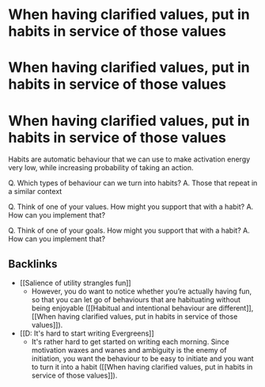 # When having clarified values, put in habits in service of those values 
# When having clarified values, put in habits in service of those values 
# When having clarified values, put in habits in service of those values 
Habits are automatic behaviour that we can use to make activation energy very low, while increasing probability of taking an action.

Q. Which types of behaviour can we turn into habits?
A. Those that repeat in a similar context

Q. Think of one of your values. How might you support that with a habit?
A. How can you implement that?

Q. Think of one of your goals. How might you support that with a habit?
A. How can you implement that?

## Backlinks
* [[Salience of utility strangles fun]]
	* However, you do want to notice whether you’re actually having fun, so that you can let go of behaviours that are habituating without being enjoyable ([[Habitual and intentional behaviour are different]], [[When having clarified values, put in habits in service of those values]]).
* [[D: It's hard to start writing Evergreens]]
	* It's rather hard to get started on writing each morning. Since motivation waxes and wanes and ambiguity is the enemy of initiation, you want the behaviour to be easy to initiate and you want to turn it into a habit ([[When having clarified values, put in habits in service of those values]]).

<!-- #Life -->

<!-- {BearID:054D83D9-47DD-47D3-95B1-7FA2A6496FEE-15756-000013048E587F86} -->
